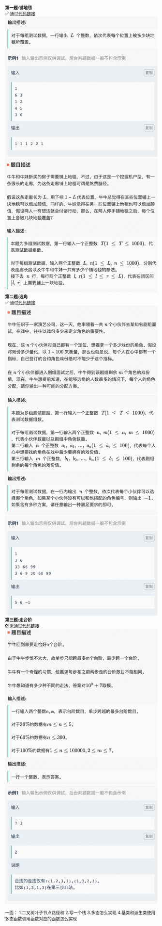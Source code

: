 **第一题:铺地毯**  
✅ 通过[代码链接](铺地毯.cpp)  
![1.1](1.1.png)  
![1.2](1.2.png)  
**第二题:选角**  
✅ 通过[代码链接](选角.cpp)  
![2.1](2.1.png)  
![2.2](2.2.png)  
![2.3](2.3.png)  
**第三题:走台阶**  
❎  未通过[代码链接](选角.cpp)  
![3.1](3.1.png)  
![3.2](3.2.png)  

一面：
1.二叉树叶子节点路径和
2.写一个栈
3.多态怎么实现
4.基类和派生类使用多态函数调用函数对应的函数怎么实现

